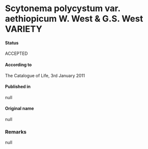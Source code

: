 Scytonema polycystum var. aethiopicum W. West & G.S. West VARIETY
=======

#### Status
ACCEPTED

#### According to
The Catalogue of Life, 3rd January 2011

#### Published in
null

#### Original name
null

### Remarks
null